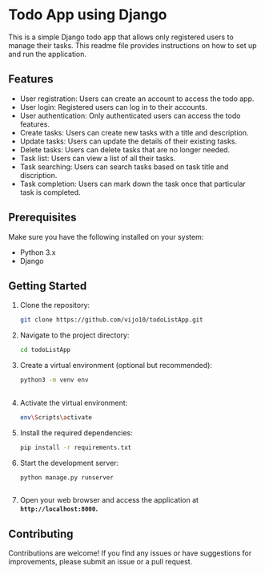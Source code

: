 # Todo App using Django

This is a simple Django todo app that allows only registered users to manage their tasks. 
This readme file provides instructions on how to set up and run the application.

## Features

- User registration: Users can create an account to access the todo app.
- User login: Registered users can log in to their accounts.
- User authentication: Only authenticated users can access the todo features.
- Create tasks: Users can create new tasks with a title and description.
- Update tasks: Users can update the details of their existing tasks.
- Delete tasks: Users can delete tasks that are no longer needed.
- Task list: Users can view a list of all their tasks.
- Task searching: Users can search tasks based on task title and discription.
- Task completion: Users can mark down the task once that particular task is completed.

## Prerequisites

Make sure you have the following installed on your system:

- Python 3.x
- Django

## Getting Started

1. Clone the repository:

   ```bash
   git clone https://github.com/vijo10/todoListApp.git
   
2. Navigate to the project directory:
   
   ```bash
   cd todoListApp

3. Create a virtual environment (optional but recommended):

   ```bash
   python3 -m venv env
     
4. Activate the virtual environment:

   ```bash
   env\Scripts\activate

5. Install the required dependencies:
   
   ```bash
   pip install -r requirements.txt
   
6. Start the development server:
   
   ```bash
   python manage.py runserver
  
7. Open your web browser and access the application at **`http://localhost:8000`.**  
     
## Contributing

Contributions are welcome! If you find any issues or have suggestions for improvements, please submit an issue or a pull request.


